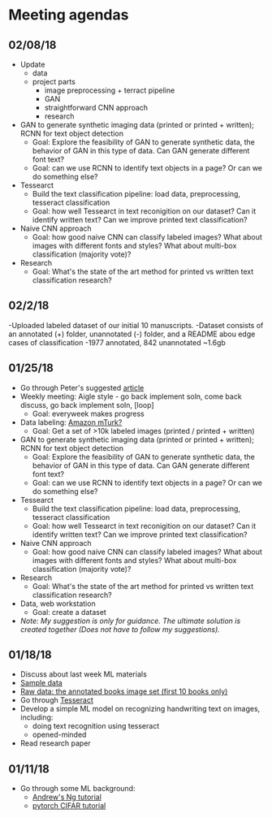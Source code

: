 # Meeting agendas

## 02/08/18
- Update
  - data
  - project parts
    - image preprocessing + terract pipeline
    - GAN
    - straightforward CNN approach
    - research
- GAN to generate synthetic imaging data (printed or printed + written); RCNN for text object detection
  - Goal: Explore the feasibility of GAN to generate synthetic data, the behavior of GAN in this type of data. Can GAN generate different font text?
  - Goal: can we use RCNN to identify text objects in a page? Or can we do something else?
- Tessearct
  - Build the text classification pipeline: load data, preprocessing, tesseract classification
  - Goal: how well Tessearct in text reconigition on our dataset? Can it identify written text? Can we improve printed text classification?
- Naive CNN approach
  - Goal: how good naive CNN can classify labeled images? What about images with different fonts and styles? What about multi-box classification (majority vote)?
- Research
  - Goal: What's the state of the art method for printed vs written text classification research?

## 02/2/18
-Uploaded labeled dataset of our initial 10 manuscripts.
 -Dataset consists of an annotated (+) folder, unannotated (-) folder, and a README abou edge cases of classification
  -1977 annotated, 842 unannotated ~1.6gb

## 01/25/18
- Go through Peter's suggested [article](https://blogs.dropbox.com/tech/2017/04/creating-a-modern-ocr-pipeline-using-computer-vision-and-deep-learning/)
- Weekly meeting: Aigle style - go back implement soln, come back discuss, go back implement soln, [loop]
  - Goal: everyweek makes progress
- Data labeling: [Amazon mTurk?](https://www.mturk.com/)
  - Goal: Get a set of >10k labeled images (printed / printed + written)
- GAN to generate synthetic imaging data (printed or printed + written); RCNN for text object detection
  - Goal: Explore the feasibility of GAN to generate synthetic data, the behavior of GAN in this type of data. Can GAN generate different font text?
  - Goal: can we use RCNN to identify text objects in a page? Or can we do something else?
- Tessearct
  - Build the text classification pipeline: load data, preprocessing, tesseract classification
  - Goal: how well Tessearct in text reconigition on our dataset? Can it identify written text? Can we improve printed text classification?
- Naive CNN approach
  - Goal: how good naive CNN can classify labeled images? What about images with different fonts and styles? What about multi-box classification (majority vote)?
- Research
  - Goal: What's the state of the art method for printed vs written text classification research?
- Data, web workstation
  - Goal: create a dataset
- *Note: My suggestion is only for guidance. The ultimate solution is created together (Does not have to follow my suggestions).*  

## 01/18/18
- Discuss about last week ML materials
- [Sample data](https://calisphere.org/item/7334deb2-fbf2-4af8-9643-23e8ae1225d9/?order=44)
- [Raw data: the annotated books image set (first 10 books only)](http://babylon.library.ucla.edu/~broadwell/clark_annotated/)
- Go through [Tesseract](https://github.com/madmaze/pytesseract)
- Develop a simple ML model on recognizing handwriting text on images, including:
  - doing text recognition using tesseract
  - opened-minded
- Read research paper

## 01/11/18
- Go through some ML background:
  - [Andrew's Ng tutorial](https://www.coursera.org/learn/machine-learning)
  - [pytorch CIFAR tutorial](http://pytorch.org/tutorials/beginner/blitz/cifar10_tutorial.html)



